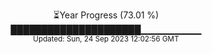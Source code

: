 <p align="center">
⏳Year Progress (73.01 %) <br>
█████████████████████▁▁▁▁▁▁▁▁▁ <br>
<sub>Updated: Sun, 24 Sep 2023 12:02:56 GMT</sub>
</p>

